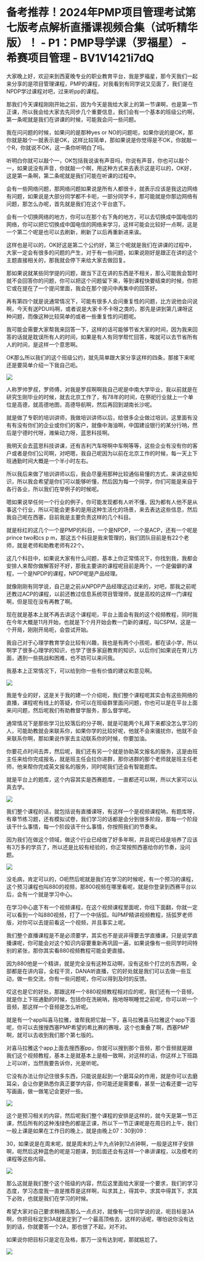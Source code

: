 # 备考推荐！2024年PMP项目管理考试第七版考点解析直播课视频合集（试听精华版）！ - P1：PMP导学课（罗福星） - 希赛项目管理 - BV1V1421i7dQ

大家晚上好，欢迎来到西夏晚专业的职业教育平台，我是罗福星，那今天我们一起来分享的是项目管理课程，PMP的课程，对我看到有同学说又见面了，我们是在NPDP学过课程对吧，过来听pp的课程。

那我们今天课程刚刚开始之前，因为今天是我给大家上的第一节课啊，也是第一节正课，所以我会给大家去先同步几个重要信息，我们会有一个基本的班级公约啊，第一条呢就是我们在讲课的时候，可能我会问一些问题。

我在问问题的时候，如果问的是那种yes or NO的问题呃，如果你说的是OK，那你就是敲个一就表示是OK，这样比较简单，那如果说是你觉得是不OK，你就敲一个R，你就说不OK，这一条你听明白了吗。

听明白你就可以敲个一，OK包括我说诶有声音吗，你说有声音，你也可以敲个一，如果说没有声音，你就敲一个啊，用这种方式来去表示这是可以的，OK好，这是第一条啊，第二条呢就是我们可能在听课的过程中。

会有一些网络问题，那网络问题如果说是所有人都很卡，就表示应该是我这边网络有问题，如果说是大部分同学都不卡呃，一部分同学卡，那可能就是你那边网络有问题，那怎么办呢，首先就是我们在这个平台底下。

会有一个切换网络的地方，你可以在那个右下角的地方，可以去切换成中国电信的网络，你可以把它切换成中国电信的网络来学习，这样可能会比较好一点啊，这是一个第二个呢是也可以去刷新，刷新了以后再重新进来诶。

这样也是可以的，OK好这是第二个公约好，第三个呢就是我们在讲课的过程中，大家一定会有很多的问题的产生，对于有一些问题，如果说刚好是跟正在讲的这个主题直接相关的，那我就会停下来给大家去做回复。

那如果说就某些同学提的问题，跟当下正在讲的东西是不相关，那么可能我会暂时就不会回答你的问题，你可以把这个问题留下来，等到课程快要结束的时候，你把它或在提在了一个提问里面，我会在那个提问中再集中的回答好。

再有第四个就是说通常情况下，可能有很多人会问重复性的问题，比方说他会问说啊，今天有送PDU吗啊，或者说是大家卡不卡呀之类的，那先是讲到第几课呀这种问题，而像这种比较简单的或者一些重复性的问题呢。

我可能会需要大家帮我来回答一下，这样的话可能够节省大家的时间，因为我来回答的话就是耽误所有人的时间，如果是有人有同学帮忙回答，唉就可以去节省所有人的时间，是这样一个意思啊。

OK那么所以我们的这个班级公约，就先简单跟大家分享这样的四条，那接下来呢还是要简单介绍一下我自己呃。

![](img/b7f3e9d9f0999bb60af751069de29b7c_1.png)

人称罗帅罗叔，罗师傅，对我是罗叔啊啊我自己呢是中南大学毕业，我以前就是在研究生刚毕业的时候，就去北京工作了，有78年的时间，在祭祀行业就上一个单位是高德，就高德地图，高德导航啊，然后再回到湖南长沙呢。

就是做了专职的培训讲师，我做培训讲师以后，给很多企业做过培训，这里面有没有有没有你们的企业或你们的客户，就像中海油啊，中国建设银行的某分行呐，然后是宁德时代呀，潍柴动力呀，蓝思科技啊。

我明天会去蓝思科技讲课，还有吉利汽车呀啊中车啊等等，这些企业有没有你的客户或者是你们公司啊，对吧嗯，我自己呢因为以前在北京工作的时候，每一天上下班通勤时间大概是一个半小时左右。

所以我后来做了培训讲师以后，我会尽量用那种比较通俗易懂的方式，来讲这些知识，所以我会希望是你们可以能够听懂，然后因为每一个同学，你们可能是来自于各行各业，所以我们在举例子的时候呢。

嗯如果说举任何一个行业的例子，你可能发现都有人听不懂，因为都有人他不是从事这个行业，所以可能会更多的是用这种生活化的场景，来去表达这些信息，然后我自己呢在西塞，目前我是主要负责这样的几个科目。

就是标红的这几个一个是PMP的科目，一个是NPDP，一个是ACP，还有一个呢是prince two和cs p m，那这五个科目是我来管理的，我们团队目前是有22个老师，就是老师和助教老师有22个。

这几个科目中，如果说大家有什么问题，基本上你正常情况下，你找到我，我都会安排人来帮你做解答好不好，那我主要讲的课程呢目前是两个，一个是偏僻的课程，一个是NPDP的课程，NPDP呢是产品经理。

就像刚刚有同学说，自己是之前从NPDP产品经理这边过来的，对吧，那我之前呢还教过ACP的课程，以前还教过信息系统项目管理师，就是高校的这样一门课程啊，但是现在没有再教了啊。

现在就是基本上就不再去讲这个课程呃，平台上面会有我的这个视频教程，同时我在今年大概是11月开始，也就是下个月开始会教一门新的课程，叫CSPM，这是一个开局，刚刚开局呃，会尝试开始。

我自己对于心理学教育学会比较有兴趣，我也是有两个小孩呃，都在读小学，所以啊学了很多心理学的知识，也学了很多家庭教育的知识，以后你们如果说在育儿方面，遇到一些挑战和困难，也不妨可以来问我。

我基本上正常情况下，可以给到你一些有价值的建议和意见啊。

![](img/b7f3e9d9f0999bb60af751069de29b7c_3.png)

我是专业的好，这是关于我的建一个介绍呃，我们整个课程呢其实会有这些网络的直播，课程呢有线上的答疑，你可以在班级群里面问问题，你也可以是在平台上面来问问题，然后呢我们有助教督学服务，那么督学呢。

通常情况下是那些学习比较落后的分子啊，就是可能两个礼拜下来都没怎么学习的人，可能助教就会来联系你，如果你学的比较好呢，他就不会来骚扰你，他就不会来联系你啊，那如果说作家去主动联系你的时候，你要加油。

你要花点时间去弄，然后呢，我们还有另一个就是协助英文报名的服务，这是由班主任来给你完成报名，就是班主任会拉你进群，那你进群的那个老师就是班主任老师，他来帮你完成英文报名的服务，同时呢我们还会有智能题库。

就是平台上的题库，这个内容其实是西赛题库，一直都还可以啊，所以大家可以认真去学。

![](img/b7f3e9d9f0999bb60af751069de29b7c_5.png)

我们整个课程的话，就包括说有直播课呀，有这样一个是视频课程呐，有题库呀，有章节练习题，还有模拟试卷，我们学习的话都是会分到很多阶段，那每一个阶段该干什么事情，每一个阶段该干什么事情，你按照我们的节奏来。

因为我们在做这个领域，做这个行业已经做了好多年啊，并且呢已经是培养了应该有3万多的学员了，所以还是比较有经验的，你正常按照西塞给你的节奏，没问题。



![](img/b7f3e9d9f0999bb60af751069de29b7c_7.png)

没毛病，肯定可以的，O呃然后呢就是我们在学习的时候呢，有一个预习的课程，这个预习课程也叫880的视频，那800视频在哪里看呢，就是你登录到西赛平台以后，会有一个就是学习中心。

在学习中心底下有一个视频课程，在这个视频课程里面呢，你往下面翻，你就一定可以看到一个叫880视频，打了一个中括弧，叫PMP精讲视频教程，括弧罗老师版，对你可以去提前看这一个视频，并且事实上呢。

我们整个直播课程是不是必须要学，其实也不是说非得要去学直播课，只是说学直播课呢，你可能会对这个知识内容要重新再巩固一遍，如果说像有一些同学时间特别的紧张，那你其实看880视频教程可能会更直接。

因为880他是一个精讲，就是完全没有这种互动啊，没有这些个打岔的东西啊，全部都是在讲内容，全程干货，DANA听直播，它的好处就是我们可以去做一些互动，做一些交流，你有一些问题呢，你可以得到及时的反馈。

哎这也是它的好处，那跟这样一个880视频教程相对应的呢，我们还有一个音频，就是你上下班通勤的时候，包括你在洗碗呐，拖地呀啊睡觉之前呢，你可以听一个音频，那这样一个音频是怎么听呢。

就是有一个app叫喜马拉雅，谁帮我把它敲一下，喜马拉雅喜马拉雅这个app下面呢，你可以去搜搜西塞PMP希望的希比赛的赛哦，这个也重叠了啊，西塞PMP啊，就可以去收到我们那个第七版的。

对喜马拉雅这个app上面去搜西塞pp，你就可以搜到那个音频，那个音频就是跟我们这个视频教程，基本上是就基本上是相一致啊，对这样的话，你这样上下班路上可以听，当然我要告诉你，光是听呢。

它没有办法让你记住很多东西，只能说是起到一个磨耳朵的作用，就是你可以去磨耳朵，会让你更熟悉你真正要学内容，你可能还是需要看，甚至一边看还要一边写写画画，做一做笔记会更好一些。



![](img/b7f3e9d9f0999bb60af751069de29b7c_9.png)

这个是预习相关的内容，然后呢我们整个课程的安排是这样的，就今天是第一节正课，然后所有的这种浅绿色的都是正课，所以下一节正课呢是在周日的上午，我们一般上课是如果在工作日的晚上，就是由晚上07：30到09：

30，如果说是在周末呢，就是周末的上午九点钟到12点钟啊，一般是这样子安排啊，呃然后这种蓝色的呢是习题课，到后面还会有这样一个串讲课程，以及模考的课程等这些内容。



![](img/b7f3e9d9f0999bb60af751069de29b7c_11.png)

那么这就是我们整个这个班级的内容，然后这里面给大家提一个要求，我们的学习态度，学习态度我一直是推荐是这样啊，叫求其上，得其中，求其中得其下，求其下必败，也就是我们在学习的时候。

希望大家对自己要求稍微高那么一点点对，就像有一位同学说的说，呃目标是3A啊，你把目标定到3A就是定到了一个最高顶格去，这样的话呢，哪怕说你没有达到的话，你就要答一个2A，那也很了不起，对不对。

如果说你把目标只是定在及格，那万一没有达到呢，那就尴尬了。

![](img/b7f3e9d9f0999bb60af751069de29b7c_13.png)